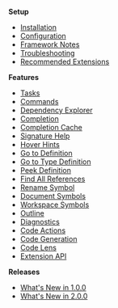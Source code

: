 **Setup**

- [Installation](https://github.com/vshaxe/vshaxe/wiki/Installation)
- [Configuration](https://github.com/vshaxe/vshaxe/wiki/Configuration)
- [Framework Notes](https://github.com/vshaxe/vshaxe/wiki/Framework-Notes)
- [Troubleshooting](https://github.com/vshaxe/vshaxe/wiki/Troubleshooting)
- [Recommended Extensions](https://github.com/vshaxe/vshaxe/wiki/Recommended-Extensions)

**Features**

- [Tasks](https://github.com/vshaxe/vshaxe/wiki/Tasks)
- [Commands](https://github.com/vshaxe/vshaxe/wiki/Commands)
- [Dependency Explorer](https://github.com/vshaxe/vshaxe/wiki/Dependency-Explorer)
- [Completion](https://github.com/vshaxe/vshaxe/wiki/Completion)
- [Completion Cache](https://github.com/vshaxe/vshaxe/wiki/Completion-Cache)
- [Signature Help](https://github.com/vshaxe/vshaxe/wiki/Signature-Help)
- [Hover Hints](https://github.com/vshaxe/vshaxe/wiki/Hover-Hints)
- [Go to Definition](https://github.com/vshaxe/vshaxe/wiki/Go-to-Definition)
- [Go to Type Definition](https://github.com/vshaxe/vshaxe/wiki/Go-to-Type-Definition)
- [Peek Definition](https://github.com/vshaxe/vshaxe/wiki/Peek-Definition)
- [Find All References](https://github.com/vshaxe/vshaxe/wiki/Find-All-References)
- [Rename Symbol](https://github.com/vshaxe/vshaxe/wiki/Rename-Symbol)
- [Document Symbols](https://github.com/vshaxe/vshaxe/wiki/Document-Symbols)
- [Workspace Symbols](https://github.com/vshaxe/vshaxe/wiki/Workspace-Symbols)
- [Outline](https://github.com/vshaxe/vshaxe/wiki/Outline)
- [Diagnostics](https://github.com/vshaxe/vshaxe/wiki/Diagnostics)
- [Code Actions](https://github.com/vshaxe/vshaxe/wiki/Code-Actions)
- [Code Generation](https://github.com/vshaxe/vshaxe/wiki/Code-Generation)
- [Code Lens](https://github.com/vshaxe/vshaxe/wiki/Code-Lens)
- [Extension API](https://github.com/vshaxe/vshaxe/wiki/Extension-API)

**Releases**

- [What's New in 1.0.0](https://github.com/vshaxe/vshaxe/wiki/What's-New-in-1.0.0)
- [What's New in 2.0.0](https://github.com/vshaxe/vshaxe/wiki/What's-New-in-2.0.0)